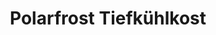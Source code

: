 ---
title: "Polarfrost Tiefkühlkost"
url: /krems-an-der-donau/polarfrost-tiefkuehlkost/
shop: Großhandel
---